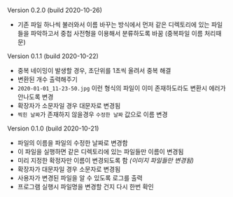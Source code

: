 Version 0.2.0 (build 2020-10-26)

- 기존 파일 하나씩 불러와서 이름 바꾸는 방식에서 먼저 같은 디렉토리에 있는 파일들을 파악하고서 중첩 사전형을 이용해서 분류하도록 바꿈 (중복파일 이름 처리때문)

Version 0.1.1 (build 2020-10-22)

- 중복 네이밍이 발생할 경우, 초단위를 1초씩 올려서 중복 해결
- 변환된 개수 출력해주기
- `2020-01-01_11-23-50.jpg` 이런 형식의 파일이 이미 존재하도라도 변환시 에러가 안나도록 변경
- 확장자가 소문자일 경우 대문자로 변경됨
- `찍힌 날짜`가 존재하지 않을경우 `수정한 날짜` 값으로 이름 변경

Version 0.1.0 (build 2020-10-21)

- 파일의 이름을 파일의 수정한 날짜로 변경함
- 이 파일을 실행하면 같은 디렉토리에 있는 파일들만 이름이 변경됨
- 미리 지정한 확정자만 이름이 변경되도록 함 *(이미지 파일들만 변경됨)*
- 확장자가 대문자일 경우 소문자로 변경됨
- 사용자가 변경된 파일을 알 수 있도록 로그를 출력
- 프로그램 실행시 파일명을 변경할 건지 다시 한번 확인